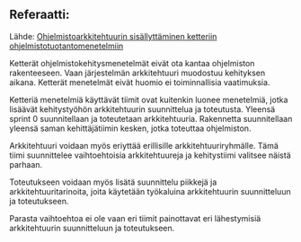 ## Referaatti:

Lähde: [Ohjelmistoarkkitehtuurin sisällyttäminen ketteriin ohjelmistotuotantomenetelmiin](https://www.cs.helsinki.fi/u/mluukkai/ohtu/huomo-kandi.pdf)

Ketterät ohjelmistokehitysmenetelmät eivät ota kantaa ohjelmiston rakenteeseen. Vaan järjestelmän arkkitehtuuri muodostuu kehityksen aikana. Ketterät menetelmät eivät huomio ei toiminnallisia vaatimuksia.

Ketteriä menetelmiä käyttävät tiimit ovat kuitenkin luonee menetelmiä, jotka lisäävät kehitystyöhön arkkitehtuurin suunnittelua ja toteutusta. Yleensä sprint 0 suunnitellaan ja toteutetaan arkkitehtuuria. Rakennetta suunnitellaan yleensä saman kehittäjätiimin kesken, jotka toteuttaa ohjelmiston. 

Arkkitehtuuri voidaan myös eriyttää erillisille arkkitehtuuriryhmälle. Tämä tiimi suunnittelee vaihtoehtoisia arkkitehtuureja ja kehitystiimi valitsee näistä parhaan.

Toteutukseen voidaan myös lisätä suunnittelu piikkejä ja arkkitehtuuritarinoita, joita käytetään työkaluina arkkitehtuurin suunnitteluun ja toteutukseen.

Parasta vaihtoehtoa ei ole vaan eri tiimit painottavat eri lähestymisiä arkkitehtuurin suunnitteluun ja toteutukseen.